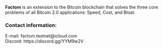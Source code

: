 <p class="HeroText">
        <strong>Factom</strong> is an extension to the Bitcoin blockchain that solves the three core problems of all Bitcoin 2.0 applications: Speed, Cost, and Bloat.
</p>
<p>
<h3>Contact information:</h3>
E-mail: factom.testnet@icloud.com <br />
Discord: https://discord.gg/YYM9w2V <br />
</p>
